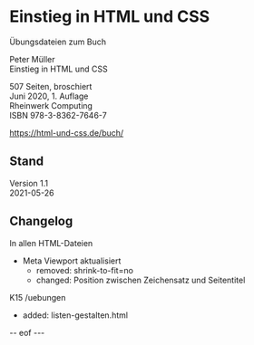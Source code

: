 # Einstieg in HTML und CSS   

Übungsdateien zum Buch    

Peter Müller    
Einstieg in HTML und CSS 

507 Seiten, broschiert   
Juni 2020, 1. Auflage   
Rheinwerk Computing    
ISBN 978-3-8362-7646-7   

https://html-und-css.de/buch/ 

## Stand    
Version 1.1    
2021-05-26    

## Changelog 
In allen HTML-Dateien 
- Meta Viewport aktualisiert 
  - removed: shrink-to-fit=no 
  - changed: Position zwischen Zeichensatz und Seitentitel 

K15 /uebungen
- added: listen-gestalten.html

-- eof --- 
